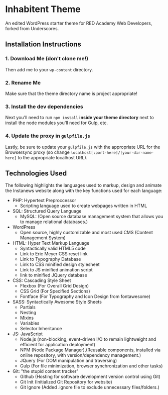 # Inhabitent Theme

An edited WordPress starter theme for RED Academy Web Developers, forked from Underscores.

## Installation Instructions

### 1. Download Me (don't clone me!)

Then add me to your `wp-content` directory.

### 2. Rename Me

Make sure that the theme directory name is project appropriate!

### 3. Install the dev dependencies

Next you'll need to run `npm install` **inside your theme directory** next to install the node modules you'll need for Gulp, etc.

### 4. Update the proxy in `gulpfile.js`

Lastly, be sure to update your `gulpfile.js` with the appropriate URL for the Browsersync proxy (so change `localhost[:port-here]/[your-dir-name-here]` to the appropriate localhost URL).

## Technologies Used

The following highlights the languages used to markup, design and animate the Instanews website along with the key functions used for each language:

* PHP: Hypertext Preproccessor
  * Scripting language used to create webpages written in HTML
* SQL: Structured Query Language
  * MySQL:      (Open source database management system that allows you to manage relational databases.)
* WordPress
  * Open source, highly customizable and most used CMS (Content Management System)
* HTML: Hyper Text Markup Language
  * Syntactically valid HTML5 code
  * Link to Eric Meyer CSS reset link
  * Link to Typography Database
  * Link to CSS minified design stylesheet
  * Link to JS minified animation script
  * link to minified JQuery database
* CSS:  Cascading Style Sheet
  * Flexbox     (For Overall Grid Design)
  * CSS Grid    (For Specified Sections)
  * Fontface    (For Typography and Icon Design from fontawesome)
* SASS: Syntactically Awesome Style Sheets
  * Partials        
  * Nesting
  * Mixins
  * Variables
  * Selector Inheritance
* JS: JavaScript
  * Node.js     (non-blocking, event-driven I/O to remain lightweight and efficient for application deployment)
  * NPM         (Node Package Manager),(Reusable components, installed via online repository, with version/dependency management.)
  * JQuery      (For DOM manipulation and traversing)
  * Gulp        (For file minimization, browser synchronization and other tasks)
* Git: "the stupid content tracker"
  * Github      (Hosting for software development version control using Git)
  * Git Init    (Initialized Git Repository for website)
  * Git Ignore  (Added .ignore file to exclude unnecessary files/folders.)
